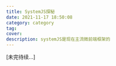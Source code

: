 ```yaml
---
title: SystemJS探秘
date: 2021-11-17 18:50:08
category: category
tag:
cover:
description: systemJS是现在主流微前端框架的
---
```




[未完待续...]

